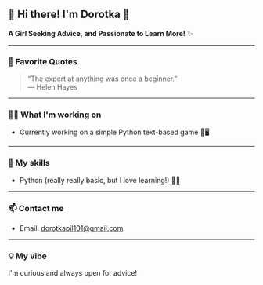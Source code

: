 ## 🌸 Hi there! I'm Dorotka 🌸

**A Girl Seeking Advice, and Passionate to Learn More!** ✨

---

### 🌱 Favorite Quotes

> “The expert at anything was once a beginner.”  
— Helen Hayes

---

### 👩‍💻 What I'm working on
- Currently working on a simple Python text-based game 🎲🖥️

---

### 🧰 My skills
- Python (really really basic, but I love learning!) 🐍💕

---

### 📫 Contact me
- Email: dorotkapil101@gmail.com

---

### 💡 My vibe

I'm curious and always open for advice! 
